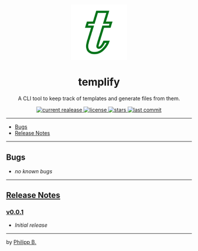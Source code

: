 <div align="center">
  <br />
  <img src="assets/logo.png" alt="templifyLogo" width="30%"/>
  <h1>templify</h1>
  <p>
     A CLI tool to keep track of templates and generate files from them.
  </p>
</div>

<!-- Badges -->
<div align="center">
   <a href="https://github.com/phil1436/templify/releases">
       <img src="https://img.shields.io/github/v/release/phil1436/templify?display_name=tag" alt="current realease" />
   </a>
   <a href="https://github.com/phil1436/templify/blob/main/LICENSE">
       <img src="https://img.shields.io/github/license/phil1436/templify" alt="license" />
   </a>
   <a href="https://github.com/phil1436/templify/stargazers">
       <img src="https://img.shields.io/github/stars/phil1436/templify" alt="stars" />
   </a>
   <a href="https://github.com/phil1436/templify/commits/main">
       <img src="https://img.shields.io/github/last-commit/phil1436/templify" alt="last commit" />
   </a>
</div>

---

-   [Bugs](#bugs)
-   [Release Notes](#release-notes)

---

## Bugs

-   _no known bugs_

---

## [Release Notes](https://github.com/phil1436/templify/blob/master/CHANGELOG.md)

### [v0.0.1](https://github.com/phil1436/templify/tree/0.0.1)

-   _Initial release_

---

by [Philipp B.](https://github.com/phil1436)
